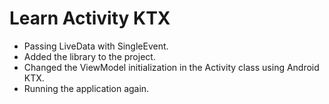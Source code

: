 # Learn Activity KTX

- Passing LiveData with SingleEvent.
- Added the library to the project.
- Changed the ViewModel initialization in the Activity class using Android KTX.
- Running the application again.
